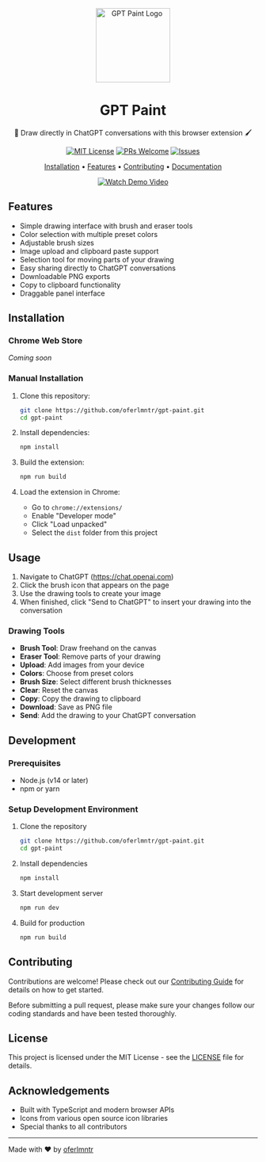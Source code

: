 <div align="center">
  <!-- Note: Create a logo and place in screenshots/gpt-paint-logo.png -->
  <img src="screenshots/gpt-paint-logo.png" alt="GPT Paint Logo" width="150" />
  
  # GPT Paint
  
  🎨 Draw directly in ChatGPT conversations with this browser extension 🖌️
  
  [![MIT License](https://img.shields.io/badge/License-MIT-green.svg)](./LICENSE)
  [![PRs Welcome](https://img.shields.io/badge/PRs-welcome-brightgreen.svg)](./CONTRIBUTING.md)
  [![Issues](https://img.shields.io/github/issues/oferlmntr/gpt-paint.svg)](https://github.com/oferlmntr/gpt-paint/issues)
  
  [Installation](#installation) • 
  [Features](#features) • 
  [Contributing](./CONTRIBUTING.md) • 
  [Documentation](#usage)
</div>

<div align="center">
  <a href="https://github.com/oferlmntr/gpt-paint/raw/main/screenshots/gpt-camel.mp4">
    <img src="https://img.shields.io/badge/▶️-Watch%20Demo%20Video-blue?style=for-the-badge&logo=github" alt="Watch Demo Video" />
  </a>
</div>

## Features

- Simple drawing interface with brush and eraser tools
- Color selection with multiple preset colors
- Adjustable brush sizes
- Image upload and clipboard paste support
- Selection tool for moving parts of your drawing
- Easy sharing directly to ChatGPT conversations
- Downloadable PNG exports
- Copy to clipboard functionality
- Draggable panel interface

## Installation

### Chrome Web Store
_Coming soon_

### Manual Installation

1. Clone this repository:
   ```bash
   git clone https://github.com/oferlmntr/gpt-paint.git
   cd gpt-paint
   ```

2. Install dependencies:
   ```bash
   npm install
   ```

3. Build the extension:
   ```bash
   npm run build
   ```

4. Load the extension in Chrome:
   - Go to `chrome://extensions/`
   - Enable "Developer mode"
   - Click "Load unpacked"
   - Select the `dist` folder from this project

## Usage

1. Navigate to ChatGPT (https://chat.openai.com)
2. Click the brush icon that appears on the page
3. Use the drawing tools to create your image
4. When finished, click "Send to ChatGPT" to insert your drawing into the conversation

### Drawing Tools

- **Brush Tool**: Draw freehand on the canvas
- **Eraser Tool**: Remove parts of your drawing
- **Upload**: Add images from your device
- **Colors**: Choose from preset colors
- **Brush Size**: Select different brush thicknesses
- **Clear**: Reset the canvas
- **Copy**: Copy the drawing to clipboard
- **Download**: Save as PNG file
- **Send**: Add the drawing to your ChatGPT conversation

## Development

### Prerequisites

- Node.js (v14 or later)
- npm or yarn

### Setup Development Environment

1. Clone the repository
   ```bash
   git clone https://github.com/oferlmntr/gpt-paint.git
   cd gpt-paint
   ```

2. Install dependencies
   ```bash
   npm install
   ```

3. Start development server
   ```bash
   npm run dev
   ```

4. Build for production
   ```bash
   npm run build
   ```

## Contributing

Contributions are welcome! Please check out our [Contributing Guide](CONTRIBUTING.md) for details on how to get started.

Before submitting a pull request, please make sure your changes follow our coding standards and have been tested thoroughly.

## License

This project is licensed under the MIT License - see the [LICENSE](LICENSE) file for details.

## Acknowledgements

- Built with TypeScript and modern browser APIs
- Icons from various open source icon libraries
- Special thanks to all contributors

---

Made with ❤️ by [oferlmntr](https://github.com/oferlmntr) 